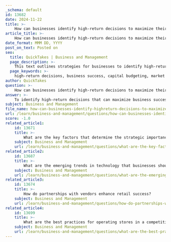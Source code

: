 ```yaml
---
_schema: default
id: 13682
date: 2024-11-22
title: >-
    How can businesses identify high-return decisions to maximize their success?
article_title: >-
    How can businesses identify high-return decisions to maximize their success?
date_format: MMM DD, YYYY
post_on_text: Posted on
seo:
  title: QuickTakes | Business and Management
  page_description: >-
    This text outlines strategies for businesses to identify high-return decisions that maximize success, including capital-b budgeting tools, market research, financial analysis, team collaboration, and trend evaluation.
  page_keywords: >-
    high-return decisions, business success, capital budgeting, market research, financial performance, team decision-making, strategic goals, break-even analysis, investment strategies, profitability, market trends, collaboration
author: QuickTakes
question: >-
    How can businesses identify high-return decisions to maximize their success?
answer: >-
    To identify high-return decisions that can maximize business success, organizations can adopt a structured approach that integrates strategic decision-making techniques, thorough market analysis, and effective team collaboration. Here are several key strategies:\n\n1. **Utilize Capital-Budgeting Tools**: Traditional capital-budgeting tools are essential for evaluating potential investments. Businesses should generate a list of possible projects that align with their mission and goals, categorizing them into mandatory, replacement, and expansion projects. This classification helps prioritize investments that are likely to yield high returns.\n\n2. **Conduct Thorough Market Research**: Before making any investment, it is crucial to conduct comprehensive market research. This includes analyzing market trends, customer needs, and competitive landscapes. Understanding these factors can help businesses identify profitable opportunities and avoid investments that may not yield the desired returns.\n\n3. **Analyze Financial Performance**: Evaluating the financial performance of potential investments is critical. Businesses should look for consistent revenue and earnings growth over time, comparing these metrics against industry benchmarks. This analysis helps in identifying investments that are not only profitable but also sustainable in the long term.\n\n4. **Leverage Team Decision-Making**: Research indicates that team decision-making can lead to more innovative solutions by pooling collective knowledge and experience. Encouraging collaboration among team members can help surface hidden biases and generate diverse perspectives, ultimately leading to better decision outcomes.\n\n5. **Reiterate Goals and Purpose**: Throughout the decision-making process, it is vital to keep the organization's goals and purpose at the forefront. This focus helps avoid common pitfalls and ensures that decisions align with the strategic objectives of the business.\n\n6. **Evaluate Current and Future Trends**: Companies should continuously assess both current and future industry trends. This proactive approach allows businesses to anticipate market shifts and capitalize on emerging opportunities, thereby enhancing their potential for high returns.\n\n7. **Implement Break-Even Analysis**: Utilizing break-even analysis can aid in understanding the costs and profitability of potential investments. By determining the break-even point, businesses can make informed decisions about pricing strategies and cost reductions, which can improve their financial position.\n\nBy integrating these strategies into their decision-making processes, businesses can better identify high-return opportunities and enhance their overall success. This structured approach not only maximizes returns but also aligns investments with the long-term strategic goals of the organization.
subject: Business and Management
file_name: how-can-businesses-identify-highreturn-decisions-to-maximize-their-success.md
url: /learn/business-and-management/questions/how-can-businesses-identify-highreturn-decisions-to-maximize-their-success
score: -1.0
related_article1:
    id: 13671
    title: >-
        What are the key factors that determine the strategic importance of technology in business operations?
    subject: Business and Management
    url: /learn/business-and-management/questions/what-are-the-key-factors-that-determine-the-strategic-importance-of-technology-in-business-operations
related_article2:
    id: 13687
    title: >-
        What are the emerging trends in technology that businesses should be aware of?
    subject: Business and Management
    url: /learn/business-and-management/questions/what-are-the-emerging-trends-in-technology-that-businesses-should-be-aware-of
related_article3:
    id: 13674
    title: >-
        How do partnerships with vendors enhance retail success?
    subject: Business and Management
    url: /learn/business-and-management/questions/how-do-partnerships-with-vendors-enhance-retail-success
related_article4:
    id: 13699
    title: >-
        What are the best practices for operating stores in a competitive retail environment?
    subject: Business and Management
    url: /learn/business-and-management/questions/what-are-the-best-practices-for-operating-stores-in-a-competitive-retail-environment
---
```


&nbsp;